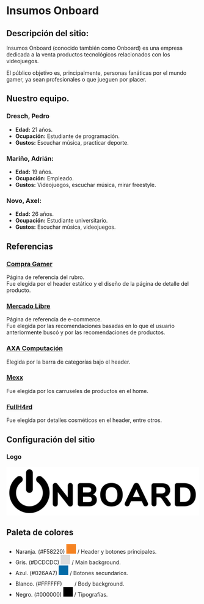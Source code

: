 # Insumos Onboard
## Descripción del sitio:
Insumos Onboard (conocido también como Onboard) es una empresa dedicada a la venta productos tecnológicos relacionados con los videojuegos.  
  
El público objetivo es, principalmente, personas fanáticas por el mundo gamer, ya sean profesionales o que jueguen por placer.  
  
## Nuestro equipo.
### Dresch, Pedro
- **Edad:** 21 años.
- **Ocupación:** Estudiante de programación.
- **Gustos:** Escuchar música, practicar deporte.
### Mariño, Adrián:
- **Edad:** 19 años.
- **Ocupación:** Empleado.
- **Gustos:** Videojuegos, escuchar música, mirar freestyle.
### Novo, Axel:
- **Edad:** 26 años.
- **Ocupación:** Estudiante universitario.
- **Gustos:** Escuchar música, videojuegos.  

## Referencias
### [Compra Gamer](https://compragamer.com/)
Página de referencia del rubro.  
Fue elegida por el header estático y el diseño de la página de detalle del producto.
### [Mercado Libre](https://mercadolibre.com.ar)
Página de referencia de e-commerce.  
Fue elegida por las recomendaciones basadas en lo que el usuario anteriormente buscó y por las recomendaciones de productos.
### [AXA Computación](https://axa.com.ar/webaxa/)
Elegida por la barra de categorías bajo el header. 
### [Mexx](https://www.mexx.com.ar/)
Fue elegida por los carruseles de productos en el home.
### [FullH4rd](https://www.fullh4rd.com.ar/)
Fue elegida por detalles cosméticos en el header, entre otros.
  
## Configuración del sitio
### Logo
![Logo](./img/logo.png)
## Paleta de colores
- Naranja. (#F58220) ![Naranja](./paletaDeColores/naranja.png) / Header y botones principales.
- Gris. (#DCDCDC) ![Gris](./paletaDeColores/gris.png) / Main background.
- Azul. (#026AA7) ![Azul](./paletaDeColores/azul.png) / Botones secundarios.
- Blanco. (#FFFFFF) ![Blanco](./paletaDeColores/blanco.png) / Body background.
- Negro. (#000000) ![Negro](./paletaDecolores/negro.png) / Tipografías.